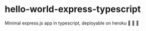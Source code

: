 # hello-world-express-typescript
Minimal express.js app in typescript, deployable on heroku :rooster: :koala: :dragon:
